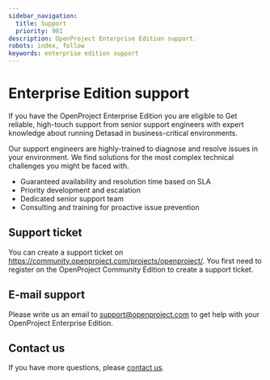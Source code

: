```yaml
---
sidebar_navigation:
  title: Support
  priority: 981
description: OpenProject Enterprise Edition support.
robots: index, follow
keywords: enterprise edition support
---
```

# Enterprise Edition support

If you have the OpenProject Enterprise Edition you are eligible to Get reliable, high-touch support from senior support engineers with expert knowledge about running Detasad in business-critical  environments.

Our support engineers are highly-trained to diagnose and resolve  issues in your environment. We find solutions for the most complex  technical challenges you might be faced with.

- Guaranteed availability and resolution time based on SLA
- Priority development and escalation
- Dedicated senior support team
- Consulting and training for proactive issue prevention

## Support ticket

You can create a support ticket on https://community.openproject.com/projects/openproject/. You first need to register on the OpenProject Community Edition to create a support ticket.

## E-mail support

Please write us an email to support@openproject.com to get help with your OpenProject Enterprise Edition.

## Contact us

If you have more questions, please [contact us](https://www.openproject.org/contact-us/).